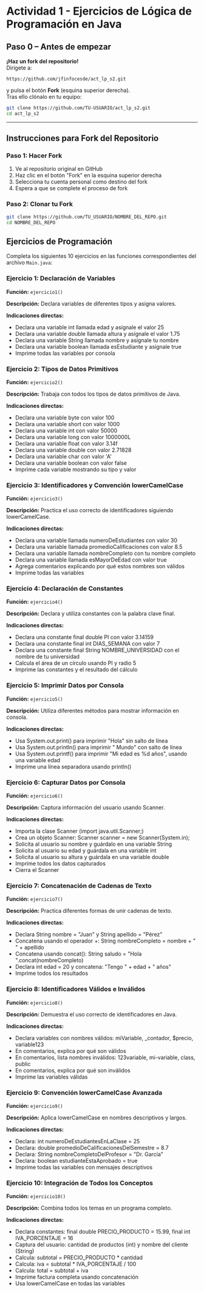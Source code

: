 # Actividad 1 - Ejercicios de Lógica de Programación en Java

## Paso 0 – Antes de empezar  
**¡Haz un fork del repositorio!**  
Dirígete a:  
```
https://github.com/jfinfocesde/act_lp_s2.git
```  
y pulsa el botón **Fork** (esquina superior derecha).  
Tras ello clónalo en tu equipo:

```bash
git clone https://github.com/TU-USUARIO/act_lp_s2.git
cd act_lp_s2
```

---

## Instrucciones para Fork del Repositorio

### Paso 1: Hacer Fork
1. Ve al repositorio original en GitHub
2. Haz clic en el botón "Fork" en la esquina superior derecha
3. Selecciona tu cuenta personal como destino del fork
4. Espera a que se complete el proceso de fork

### Paso 2: Clonar tu Fork
```bash
git clone https://github.com/TU_USUARIO/NOMBRE_DEL_REPO.git
cd NOMBRE_DEL_REPO
```

## Ejercicios de Programación

Completa los siguientes 10 ejercicios en las funciones correspondientes del archivo `Main.java`:

### Ejercicio 1: Declaración de Variables
**Función:** `ejercicio1()`

**Descripción:** Declara variables de diferentes tipos y asigna valores.

**Indicaciones directas:**

- Declara una variable int llamada edad y asígnale el valor 25
- Declara una variable double llamada altura y asígnale el valor 1.75
- Declara una variable String llamada nombre y asígnale tu nombre
- Declara una variable boolean llamada esEstudiante y asígnale true
- Imprime todas las variables por consola

### Ejercicio 2: Tipos de Datos Primitivos
**Función:** `ejercicio2()`

**Descripción:** Trabaja con todos los tipos de datos primitivos de Java.

**Indicaciones directas:**

- Declara una variable byte con valor 100
- Declara una variable short con valor 1000
- Declara una variable int con valor 50000
- Declara una variable long con valor 1000000L
- Declara una variable float con valor 3.14f
- Declara una variable double con valor 2.71828
- Declara una variable char con valor 'A'
- Declara una variable boolean con valor false
- Imprime cada variable mostrando su tipo y valor

### Ejercicio 3: Identificadores y Convención lowerCamelCase
**Función:** `ejercicio3()`

**Descripción:** Practica el uso correcto de identificadores siguiendo lowerCamelCase.

**Indicaciones directas:**

- Declara una variable llamada numeroDeEstudiantes con valor 30
- Declara una variable llamada promedioCalificaciones con valor 8.5
- Declara una variable llamada nombreCompleto con tu nombre completo
- Declara una variable llamada esMayorDeEdad con valor true
- Agrega comentarios explicando por qué estos nombres son válidos
- Imprime todas las variables

### Ejercicio 4: Declaración de Constantes
**Función:** `ejercicio4()`

**Descripción:** Declara y utiliza constantes con la palabra clave final.

**Indicaciones directas:**

- Declara una constante final double PI con valor 3.14159
- Declara una constante final int DIAS_SEMANA con valor 7
- Declara una constante final String NOMBRE_UNIVERSIDAD con el nombre de tu universidad
- Calcula el área de un círculo usando PI y radio 5
- Imprime las constantes y el resultado del cálculo

### Ejercicio 5: Imprimir Datos por Consola
**Función:** `ejercicio5()`

**Descripción:** Utiliza diferentes métodos para mostrar información en consola.

**Indicaciones directas:**

- Usa System.out.print() para imprimir "Hola" sin salto de línea
- Usa System.out.println() para imprimir " Mundo" con salto de línea
- Usa System.out.printf() para imprimir "Mi edad es %d años", usando una variable edad
- Imprime una línea separadora usando println()

### Ejercicio 6: Capturar Datos por Consola
**Función:** `ejercicio6()`

**Descripción:** Captura información del usuario usando Scanner.

**Indicaciones directas:**

- Importa la clase Scanner (import java.util.Scanner;)
- Crea un objeto Scanner: Scanner scanner = new Scanner(System.in);
- Solicita al usuario su nombre y guárdalo en una variable String
- Solicita al usuario su edad y guárdala en una variable int
- Solicita al usuario su altura y guárdala en una variable double
- Imprime todos los datos capturados
- Cierra el Scanner

### Ejercicio 7: Concatenación de Cadenas de Texto
**Función:** `ejercicio7()`

**Descripción:** Practica diferentes formas de unir cadenas de texto.

**Indicaciones directas:**

- Declara String nombre = "Juan" y String apellido = "Pérez"
- Concatena usando el operador +: String nombreCompleto = nombre + " " + apellido
- Concatena usando concat(): String saludo = "Hola ".concat(nombreCompleto)
- Declara int edad = 20 y concatena: "Tengo " + edad + " años"
- Imprime todos los resultados

### Ejercicio 8: Identificadores Válidos e Inválidos
**Función:** `ejercicio8()`

**Descripción:** Demuestra el uso correcto de identificadores en Java.

**Indicaciones directas:**

- Declara variables con nombres válidos: miVariable, _contador, $precio, variable123
- En comentarios, explica por qué son válidos
- En comentarios, lista nombres inválidos: 123variable, mi-variable, class, public
- En comentarios, explica por qué son inválidos
- Imprime las variables válidas

### Ejercicio 9: Convención lowerCamelCase Avanzada
**Función:** `ejercicio9()`

**Descripción:** Aplica lowerCamelCase en nombres descriptivos y largos.

**Indicaciones directas:**

- Declara: int numeroDeEstudiantesEnLaClase = 25
- Declara: double promedioDeCalificacionesDelSemestre = 8.7
- Declara: String nombreCompletoDelProfesor = "Dr. García"
- Declara: boolean estudianteEstaAprobado = true
- Imprime todas las variables con mensajes descriptivos

### Ejercicio 10: Integración de Todos los Conceptos
**Función:** `ejercicio10()`

**Descripción:** Combina todos los temas en un programa completo.

**Indicaciones directas:**

- Declara constantes: final double PRECIO_PRODUCTO = 15.99, final int IVA_PORCENTAJE = 16
- Captura del usuario: cantidad de productos (int) y nombre del cliente (String)
- Calcula: subtotal = PRECIO_PRODUCTO * cantidad
- Calcula: iva = subtotal * IVA_PORCENTAJE / 100
- Calcula: total = subtotal + iva
- Imprime factura completa usando concatenación
- Usa lowerCamelCase en todas las variables

